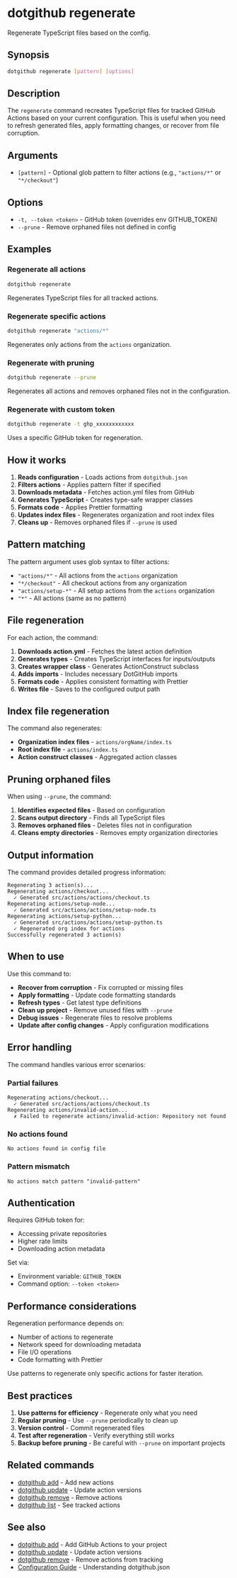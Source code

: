 # dotgithub regenerate

Regenerate TypeScript files based on the config.

## Synopsis

```bash
dotgithub regenerate [pattern] [options]
```

## Description

The `regenerate` command recreates TypeScript files for tracked GitHub Actions based on your current configuration. This is useful when you need to refresh generated files, apply formatting changes, or recover from file corruption.

## Arguments

- `[pattern]` - Optional glob pattern to filter actions (e.g., `"actions/*"` or `"*/checkout"`)

## Options

- `-t, --token <token>` - GitHub token (overrides env GITHUB_TOKEN)
- `--prune` - Remove orphaned files not defined in config

## Examples

### Regenerate all actions

```bash
dotgithub regenerate
```

Regenerates TypeScript files for all tracked actions.

### Regenerate specific actions

```bash
dotgithub regenerate "actions/*"
```

Regenerates only actions from the `actions` organization.

### Regenerate with pruning

```bash
dotgithub regenerate --prune
```

Regenerates all actions and removes orphaned files not in the configuration.

### Regenerate with custom token

```bash
dotgithub regenerate -t ghp_xxxxxxxxxxxx
```

Uses a specific GitHub token for regeneration.

## How it works

1. **Reads configuration** - Loads actions from `dotgithub.json`
2. **Filters actions** - Applies pattern filter if specified
3. **Downloads metadata** - Fetches action.yml files from GitHub
4. **Generates TypeScript** - Creates type-safe wrapper classes
5. **Formats code** - Applies Prettier formatting
6. **Updates index files** - Regenerates organization and root index files
7. **Cleans up** - Removes orphaned files if `--prune` is used

## Pattern matching

The pattern argument uses glob syntax to filter actions:

- `"actions/*"` - All actions from the `actions` organization
- `"*/checkout"` - All checkout actions from any organization
- `"actions/setup-*"` - All setup actions from the `actions` organization
- `"*"` - All actions (same as no pattern)

## File regeneration

For each action, the command:

1. **Downloads action.yml** - Fetches the latest action definition
2. **Generates types** - Creates TypeScript interfaces for inputs/outputs
3. **Creates wrapper class** - Generates ActionConstruct subclass
4. **Adds imports** - Includes necessary DotGitHub imports
5. **Formats code** - Applies consistent formatting with Prettier
6. **Writes file** - Saves to the configured output path

## Index file regeneration

The command also regenerates:

- **Organization index files** - `actions/orgName/index.ts`
- **Root index file** - `actions/index.ts`
- **Action construct classes** - Aggregated action classes

## Pruning orphaned files

When using `--prune`, the command:

1. **Identifies expected files** - Based on configuration
2. **Scans output directory** - Finds all TypeScript files
3. **Removes orphaned files** - Deletes files not in configuration
4. **Cleans empty directories** - Removes empty organization directories

## Output information

The command provides detailed progress information:

```
Regenerating 3 action(s)...
Regenerating actions/checkout...
  ✓ Generated src/actions/actions/checkout.ts
Regenerating actions/setup-node...
  ✓ Generated src/actions/actions/setup-node.ts
Regenerating actions/setup-python...
  ✓ Generated src/actions/actions/setup-python.ts
  ✓ Regenerated org index for actions
Successfully regenerated 3 action(s)
```

## When to use

Use this command to:

- **Recover from corruption** - Fix corrupted or missing files
- **Apply formatting** - Update code formatting standards
- **Refresh types** - Get latest type definitions
- **Clean up project** - Remove unused files with `--prune`
- **Debug issues** - Regenerate files to resolve problems
- **Update after config changes** - Apply configuration modifications

## Error handling

The command handles various error scenarios:

### Partial failures

```
Regenerating actions/checkout...
  ✓ Generated src/actions/actions/checkout.ts
Regenerating actions/invalid-action...
  ✗ Failed to regenerate actions/invalid-action: Repository not found
```

### No actions found

```
No actions found in config file
```

### Pattern mismatch

```
No actions match pattern "invalid-pattern"
```

## Authentication

Requires GitHub token for:

- Accessing private repositories
- Higher rate limits
- Downloading action metadata

Set via:

- Environment variable: `GITHUB_TOKEN`
- Command option: `--token <token>`

## Performance considerations

Regeneration performance depends on:

- Number of actions to regenerate
- Network speed for downloading metadata
- File I/O operations
- Code formatting with Prettier

Use patterns to regenerate only specific actions for faster iteration.

## Best practices

1. **Use patterns for efficiency** - Regenerate only what you need
2. **Regular pruning** - Use `--prune` periodically to clean up
3. **Version control** - Commit regenerated files
4. **Test after regeneration** - Verify everything still works
5. **Backup before pruning** - Be careful with `--prune` on important projects

## Related commands

- [dotgithub add](command-add.md) - Add new actions
- [dotgithub update](command-update.md) - Update action versions
- [dotgithub remove](command-remove.md) - Remove actions
- [dotgithub list](command-list.md) - See tracked actions

## See also

- [dotgithub add](command-add.md) - Add GitHub Actions to your project
- [dotgithub update](command-update.md) - Update action versions
- [dotgithub remove](command-remove.md) - Remove actions from tracking
- [Configuration Guide](configuration.md) - Understanding dotgithub.json
